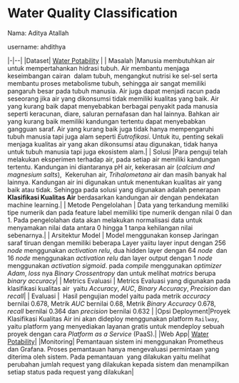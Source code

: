 # Water Quality Classification

Nama: Aditya Atallah

username: ahdithya


|-|--|
|Dataset| [Water Potability](https://www.kaggle.com/datasets/adityakadiwal/water-potability)  |
| Masalah |Manusia membutuhkan air untuk mempertahankan hidrasi tubuh. Air membantu menjaga keseimbangan cairan  dalam tubuh, mengangkut nutrisi ke sel-sel serta membantu proses metabolisme tubuh, sehingga air sangat memiliki pangaruh besar pada tubuh manusia. Air juga dapat menjadi racun pada seseorang jika air yang dikonsumsi tidak memiliki kualitas yang baik. Air yang kurang baik dapat menyebabkan berbagai penyakit pada manusia seperti keracunan, diare, saluran pernafasan dan hal lainnya. Bahkan air yang kurang baik memiliki kandungan tertentu dapat menyebabkan gangguan saraf. Air yang kurang baik juga tidak hanya mempengaruhi tubuh manusia tapi juga alam seperti _Eutrofikasi_. Untuk itu, penting sekali menjaga kualitas air yang akan dikonsumsi atau digunakan, tidak hanya untuk tubuh manusia tapi juga ekosistem alam.|
| Solusi |Para penguji telah melakukan eksperimen terhadap air, pada setiap air memiliki kandungan tertentu. Kandungan ini diantaranya pH air, kekerasan air (_calcium and magnesium salts_),  Kekeruhan air, _Trihalometana_ air dan masih banyak hal lainnya. Kandungan air ini digunakan untuk menentukan kualitas air yang baik atau tidak. Sehingga pada solusi yang digunakan adalah penerapan **Klasifikasi Kualitas Air** berdasarkan kandungan air dengan pendekatan machine learning.|
| Metode Pengelolahan | Data yang terkandung memiliki tipe numerik dan pada feature label memiliki tipe numerik dengan nilai 0 dan 1. Pada pengelolahan data akan melakukan normalisasi data untuk menyamakan nilai data antara 0 hingga 1 tanpa kehilangan nilai sebenarnya.|
| Arsitektur Model | Model menggunakan konsep Jaringan saraf tiruan dengan memiliki beberapa Layer yaiitu layer input dengan 256 _node_ menggunakan _activation relu_, dua hidden layer dengan 64 _node_  dan 16 _node_ menggunakan _activation relu_ dan layer output dengan 1 _node_ menggunakan _activation sigmoid_. pada _compile_ menggunakan _optimizer_ _Adam_, _loss_ nya _Binary_ _Crossentropy_ dan untuk melihat _matrics_ berupa _binary accuracy_|
| Metrics Evaluasi | Metrics Evaluasi yang digunakan pada klasifikasi kualitas air  yaitu _Accuracy_, _AUC_, _Binary Accuracy_, _Precision_ dan _recall_|
| Evaluasi |  Hasil pengujian model yaitu pada metrik _accuracy_ bernilai 0.678, Metrik _AUC_ bernilai 0.68, Metrik _Binary Accuracy_ 0.678, _recall_ bernilai 0.364 dan _precision_ bernilai 0.632  |
|Opsi Deployment|Proyek Klasifikasi Kualitas Air ini akan dideploy menggunakan platform `Railway`, yaitu platform yang menyediakan layanan gratis untuk mendeploy sebuah proyek dengan cara _Platform as a Service_ (PaaS).|
|Web App|  [Water Potability](https://water-classification.up.railway.app/)|
|Monitoring| Pemantauan sistem ini menggunakan Prometheus dan Grafana. Proses pemantauan hanya mengevaluasi permintaan yang diterima oleh sistem. Pada pemantauan  yang dilakukan yaitu melihat perubahan jumlah request yang dilakukan kepada sistem dan menampilkan setiap status pada request yang dilakukan|



